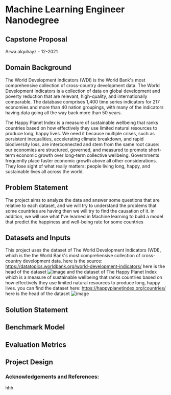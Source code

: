 # Machine Learning Engineer Nanodegree

## Capstone Proposal
Arwa alquhayz - 12-2021

## Domain Background
The World Development Indicators (WDI) is the World Bank's most comprehensive collection of cross-country development data.
The World Development Indicators is a collection of data on global development and poverty reduction that are relevant, high-quality, and internationally comparable. The database comprises 1,400 time series indicators for 217 economies and more than 40 nation groupings, with many of the indicators having data going all the way back more than 50 years.

The Happy Planet Index is a measure of sustainable wellbeing that ranks countries based on how effectively they use limited natural resources to produce long, happy lives.
We need it because multiple crises, such as persistent inequalities, accelerating climate breakdown, and rapid biodiversity loss, are interconnected and stem from the same root cause: our economies are structured, governed, and measured to promote short-term economic growth over long-term collective wellbeing. Governments frequently place faster economic growth above all other considerations. They lose sight of what really matters: people living long, happy, and sustainable lives all across the world.

## Problem Statement
The project aims to analyze the data and answer some questions that are relative to each dataset, and we will try to understand the problems that some countries are having then we will try to find the causation of it. 
in addition, we will use what I've learned in Machine learning to build a model that predict the happiness and well-being rate for some countries

## Datasets and Inputs
This project uses the dataset of The World Development Indicators (WDI), which is the the World Bank's most comprehensive collection of cross-country development data.
here is the source: https://datatopics.worldbank.org/world-development-indicators/
here is the head of the dataset
![image](https://user-images.githubusercontent.com/60386106/147043103-ef27def3-759c-4d93-a292-ef0c9d5b8693.png)
and the dataset of The Happy Planet Index which is a measure of sustainable wellbeing that ranks countries based on how effectively they use limited natural resources to produce long, happy lives.
you can find the dataset here: https://happyplanetindex.org/countries/
here is the head of the dataset
![image](https://user-images.githubusercontent.com/60386106/147042973-8e668cea-c3d5-4821-aa06-5f6d9df555b0.png)



## Solution Statement


## Benchmark Model


## Evaluation Metrics


## Project Design


### Acknowledgements and References: <br>
hhh



